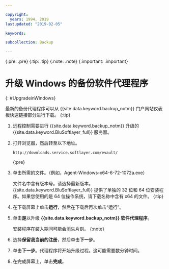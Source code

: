 ```yaml
---

copyright:
  years: 1994, 2019
lastupdated: "2019-02-05"

keywords:

subcollection: Backup

---
```

{:pre: .pre}
{:tip: .tip}
{:note: .note}
{:important: .important}

# 升级 Windows 的备份软件代理程序
{: #UpgradeinWindows}

最新的备份代理程序可以从 {{site.data.keyword.backup_notm}} 门户网站仪表板快速链接部分进行下载。
{:tip}

1. 远程控制需要进行 {{site.data.keyword.backup_notm}} 升级的 {{site.data.keyword.BluSoftlayer_full}} 服务器。 
2. 打开浏览器，然后转至以下地址。
   ```
   http://downloads.service.softlayer.com/evault/
   ```
   {:pre}
3. 单击所需的文件。（例如，Agent-Windows-x64-6-72-1072a.exe）

   文件名中含有版本号。请选择最新版本。<br/>{{site.data.keyword.BluSoftlayer_full}} 提供了单独的 32 位和 64 位安装程序。如果您使用的是 64 位操作系统，请下载名称中含有 x64 的文件。
   {:tip}
4. 在下载屏幕上单击**运行**，然后在下载后再次单击“运行”。
5. 单击**是**以升级 **{{site.data.keyword.backup_notm}} 软件代理程序**。

   安装程序在装入期间可能会消失片刻。
   {:note}
6. 选择**保留我当前的注册**，然后单击**下一步**。
7. 单击**下一步**。代理程序将开始升级过程。这可能需要数分钟时间。
8. 在完成屏幕上，单击**完成**。
